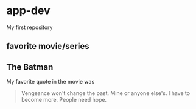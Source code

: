 # app-dev
My first repository

## favorite movie/series
**The Batman**
---
My favorite quote in the movie was
> Vengeance won't change the past. Mine or anyone else's. I have to become more. People need hope.

